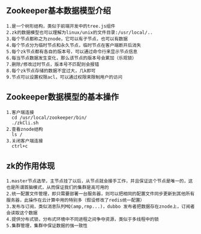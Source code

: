 ## Zookeeper基本数据模型介绍
    1.是一个树形结构，类似于前端开发中的tree.js组件
    2.zk的数据模型也可以理解为linux/unix的文件目录:/usr/local/..
    3.每个节点都称之为znode，它可以有子节点，也可以有数据
    4.每个节点分为临时节点和永久节点，临时节点在客户端断开后消失
    5.每个zk节点都有各自的版本号，可以通过命令行来显示节点信息
    6.每当节点数据发生变化，那么该节点的版本号会累加（乐观锁）
    7.删除/修改过时节点，版本号不匹配则会报错
    8.每个zk节点存储的数据不宜过大，几k即可
    9.节点可以设置权限acl，可以通过权限来限制用户的访问

## Zookeeper数据模型的基本操作
    1.客户端连接
      cd /usr/local/zookeeper/bin/
      ./zkCli.sh 
    2.查看znode结构
      ls /
    3.关闭客户端连接
      ctrl+c

## zk的作用体现
    1.master节点选举，主节点挂了以后，从节点就会接手工作，并且保证这个节点是唯一的，这也是所谓首脑模式，从而保证我们的集群是高可用的
    2.统一配置文件管理，即只需要部署一台服务器，则可以把相同的配置文件同步更新到其他所有服务器，此操作在云计算中用的特别多（假设修改了redis统一配置）
    3.发布与订阅，类似消息队列MQ(amp,rmp...)，dubbo 发布者把数据存在znode上，订阅者会读取这个数据
    4.提供分布式锁，分布式环境中不同进程之间争夺资源，类似于多线程中的锁
    5.集群管理，集群中保证数据的强一致性

